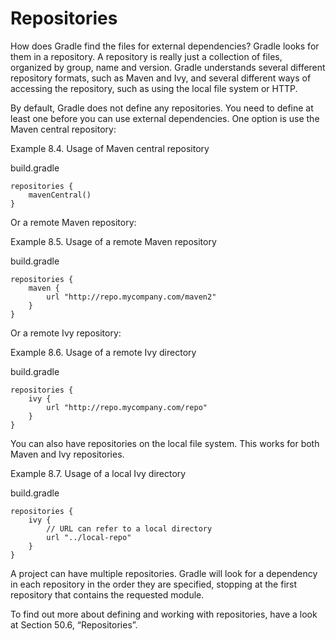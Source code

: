 # Repositories

How does Gradle find the files for external dependencies? Gradle looks for them in a repository. A repository is really just a collection of files, organized by group, name and version. Gradle understands several different repository formats, such as Maven and Ivy, and several different ways of accessing the repository, such as using the local file system or HTTP.

By default, Gradle does not define any repositories. You need to define at least one before you can use external dependencies. One option is use the Maven central repository:

Example 8.4. Usage of Maven central repository

build.gradle

    repositories {
        mavenCentral()
    }

Or a remote Maven repository:

Example 8.5. Usage of a remote Maven repository

build.gradle

    repositories {
        maven {
            url "http://repo.mycompany.com/maven2"
        }
    }
Or a remote Ivy repository:

Example 8.6. Usage of a remote Ivy directory

build.gradle

    repositories {
        ivy {
            url "http://repo.mycompany.com/repo"
        }
    }

You can also have repositories on the local file system. This works for both Maven and Ivy repositories.

Example 8.7. Usage of a local Ivy directory

build.gradle

    repositories {
        ivy {
            // URL can refer to a local directory
            url "../local-repo"
        }
    }

A project can have multiple repositories. Gradle will look for a dependency in each repository in the order they are specified, stopping at the first repository that contains the requested module.

To find out more about defining and working with repositories, have a look at Section 50.6, “Repositories”.


